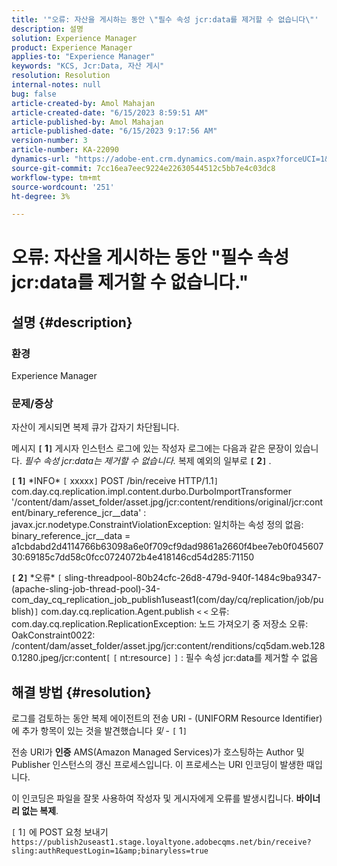 ```yaml
---
title: '"오류: 자산을 게시하는 동안 \"필수 속성 jcr:data를 제거할 수 없습니다\"'
description: 설명
solution: Experience Manager
product: Experience Manager
applies-to: "Experience Manager"
keywords: "KCS, Jcr:Data, 자산 게시"
resolution: Resolution
internal-notes: null
bug: false
article-created-by: Amol Mahajan
article-created-date: "6/15/2023 8:59:51 AM"
article-published-by: Amol Mahajan
article-published-date: "6/15/2023 9:17:56 AM"
version-number: 3
article-number: KA-22090
dynamics-url: "https://adobe-ent.crm.dynamics.com/main.aspx?forceUCI=1&pagetype=entityrecord&etn=knowledgearticle&id=46c889f6-5a0b-ee11-8f6e-6045bd0065f9"
source-git-commit: 7cc16ea7eec9224e22630544512c5bb7e4c03dc8
workflow-type: tm+mt
source-wordcount: '251'
ht-degree: 3%

---
```


# 오류: 자산을 게시하는 동안 &quot;필수 속성 jcr:data를 제거할 수 없습니다.&quot;

## 설명 {#description}


### <b>환경</b>

Experience Manager



### <b>문제/증상</b>

자산이 게시되면 복제 큐가 갑자기 차단됩니다.

메시지 <b>`[` 1`]` </b> 게시자 인스턴스 로그에 있는 작성자 로그에는 다음과 같은 문장이 있습니다. *필수 속성 jcr:data는 제거할 수 없습니다.* 복제 예외의 일부로 <b>`[` 2`]` </b>.


<b>`[` 1`]` </b> \*INFO\* `[` xxxxx`]`  POST /bin/receive HTTP/1.1`]`  com.day.cq.replication.impl.content.durbo.DurboImportTransformer &#39;/content/dam/asset_folder/asset.jpg/jcr:content/renditions/original/jcr:content/binary_reference_jcr__data&#39; : javax.jcr.nodetype.ConstraintViolationException: 일치하는 속성 정의 없음: binary_reference_jcr__data = a1cbdabd2d4114766b63098a6e0f709cf9dad9861a2660f4bee7eb0f04560730:69185c7dd58c0fcc0724072b4e418146cd54d285:71150<br>

<b>`[` 2`]` </b> \*오류\* `[` sling-threadpool-80b24cfc-26d8-479d-940f-1484c9ba9347-(apache-sling-job-thread-pool)-34-com_day_cq_replication_job_publish1useast1(com/day/cq/replication/job/publish)`]`  com.day.cq.replication.Agent.publish `<` `<`  오류: com.day.cq.replication.ReplicationException: 노드 가져오기 중 저장소 오류: OakConstraint0022: /content/dam/asset_folder/asset.jpg/jcr:content/renditions/cq5dam.web.1280.1280.jpeg/jcr:content`[` `[` nt:resource`]` `]` : 필수 속성 jcr:data를 제거할 수 없음<br>

## 해결 방법 {#resolution}


로그를 검토하는 동안 복제 에이전트의 전송 URI - (UNIFORM Resource Identifier)에 추가 항목이 있는 것을 발견했습니다 *및* - `[` 1`]`

전송 URI가 <b>인증</b> AMS(Amazon Managed Services)가 호스팅하는 Author 및 Publisher 인스턴스의 갱신 프로세스입니다. 이 프로세스는 URI 인코딩이 발생한 때입니다.

이 인코딩은 파일을 잘못 사용하여 작성자 및 게시자에게 오류를 발생시킵니다. <b>바이너리 없는 복제</b>.



`[` 1`]`  에 POST 요청 보내기 `https://publish2useast1.stage.loyaltyone.adobecqms.net/bin/receive?sling:authRequestLogin=1&amp;binaryless=true`

